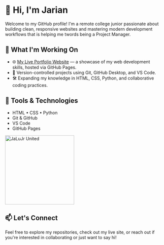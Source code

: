 # 👋 Hi, I'm Jarian

Welcome to my GitHub profile! I'm a remote college junior passionate about building clean, responsive websites and mastering modern development workflows that is helping me twords being a Project Manager.

## 🔭 What I'm Working On

- 🌐 [My Live Portfolio Website](https://jalujr.github.io/digital-chaos-order/content/!Welcome!) — a showcase of my web development skills, hosted via GitHub Pages.
- 📁 Version-controlled projects using Git, GitHub Desktop, and VS Code.
- 🛠️ Expanding my knowledge in HTML, CSS, Python, and collaborative coding practices.

## 🧰 Tools & Technologies

- HTML • CSS • Python  
- Git & GitHub  
- VS Code  
- GitHub Pages

<img width="224" height="224" alt="JaLuJr United" src="https://github.com/user-attachments/assets/96a25d98-81be-47e2-9abc-57f2828394ed" />

## 📫 Let's Connect

Feel free to explore my repositories, check out my live site, or reach out if you're interested in collaborating or just want to say hi!
